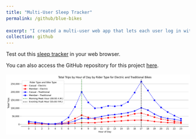 ```yaml
---
title: "Multi-User Sleep Tracker"
permalink: /github/blue-bikes

excerpt: "I created a multi-user web app that lets each user log in with a unique username and record their sleep sessions. All entries—start and end times, duration, and comments—are automatically saved in the browser’s Local Storage under that username. The app also generates a daily total sleep chart using Chart.js, providing an at-a-glance visualization of sleep patterns. Users can edit or delete existing records and export or import their data as JSON files, making it easy to back up or transfer. This simple, self-contained tool helps maintain ongoing sleep logs without needing a server or database."
collection: github
---
```


Test out this [sleep tracker](https://natdave.github.io/sleep-tracker) in your web browser.

You can also access the GitHub repository for this project [here](https://github.com/NatDave/blue-bikes/).<br/><br/><img src='/images/blue_bike.png'>
